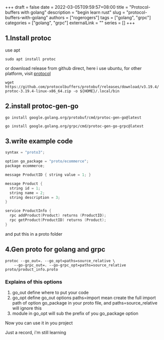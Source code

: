 +++ 
draft = false
date = 2022-03-05T09:59:57+08:00
title = "Protocol-buffers with golang"
description = "begin learn rust"
slug = "protocol-buffers-with-golang"
authors = ["rogerogers"]
tags = ["golang", "grpc"]
categories = ["golang", "grpc"]
externalLink = ""
series = []
+++

## 1.Install protoc

use apt

`sudo apt install protoc`

or download release from github direct, here i use ubuntu, for other platform, visit [protocol](https://github.com/protocolbuffers/protobuf/releases/tag/v3.19.4)

`wget https://github.com/protocolbuffers/protobuf/releases/download/v3.19.4/protoc-3.19.4-linux-x86_64.zip -o ${HOME}/.local/bin`

## 2.install protoc-gen-go

`go install google.golang.org/protobuf/cmd/protoc-gen-go@latest`

`go install google.golang.org/grpc/cmd/protoc-gen-go-grpc@latest`

## 3.write example code

```c
syntax = "proto3";

option go_package = "proto/ecommerce";
package ecommerce;

message ProductID { string value = 1; }

message Product {
  string id = 1;
  string name = 2;
  string description = 3;
}

service ProductInfo {
  rpc addProduct(Product) returns (ProductID);
  rpc getProduct(ProductID) returns (Product);
}
```

and put this in a proto folder

## 4.Gen proto for golang and grpc

```shell
protoc --go_out=. --go_opt=paths=source_relative \
    --go-grpc_out=. --go-grpc_opt=paths=source_relative proto/product_info.proto
```

### Explains of this options

  1. go_out define where to put your code
  2. go_opt define go_out options paths=import mean create the full import path of option go_package in your proto file, and paths=source_relative will ignore this
  3. module in go_opt will sub the prefix of you go_package option

Now you can use it in you project

Just a record, i'm still learning
